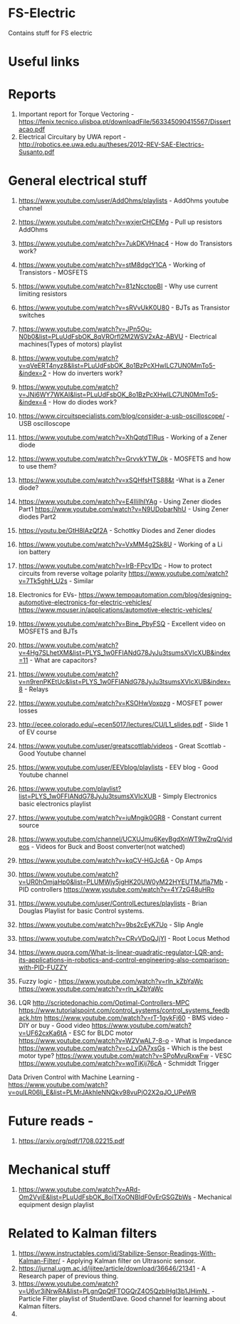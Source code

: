 # FS-Electric
Contains stuff for FS electric

# Useful links
# Reports 
1. Important report for Torque Vectoring - https://fenix.tecnico.ulisboa.pt/downloadFile/563345090415567/Dissertacao.pdf
2. Electrical Circuitary by UWA report - http://robotics.ee.uwa.edu.au/theses/2012-REV-SAE-Electrics-Susanto.pdf

# General electrical stuff
1. https://www.youtube.com/user/AddOhms/playlists - AddOhms youtube channel
2.  https://www.youtube.com/watch?v=wxjerCHCEMg - Pull up resistors AddOhms
3. https://www.youtube.com/watch?v=7ukDKVHnac4 - How do Transistors work?
4. https://www.youtube.com/watch?v=stM8dgcY1CA - Working of Transistors - MOSFETS
5. https://www.youtube.com/watch?v=81zNcctopBI - Why use current limiting resistors
6. https://www.youtube.com/watch?v=sRVvUkK0U80 - BJTs as Transistor switches
7. https://www.youtube.com/watch?v=JPn5Ou-N0b0&list=PLuUdFsbOK_8qVROrfl2M2WSV2xAz-ABVU - Electrical machines(Types of motors) playlist
8. https://www.youtube.com/watch?v=qVeERT4nyz8&list=PLuUdFsbOK_8o1BzPcXHwILC7UN0MmTo5-&index=2 - How do inverters work?
9. https://www.youtube.com/watch?v=JNi6WY7WKAI&list=PLuUdFsbOK_8o1BzPcXHwILC7UN0MmTo5-&index=4 - How do diodes work?
10. https://www.circuitspecialists.com/blog/consider-a-usb-oscilloscope/ - USB oscilloscope
11. https://www.youtube.com/watch?v=XhQqtdTlRus - Working of a Zener diode
12. https://www.youtube.com/watch?v=GrvvkYTW_0k - MOSFETS and how to use them?
13. https://www.youtube.com/watch?v=xSQHfsHTS88&t -What is a Zener diode?
14. https://www.youtube.com/watch?v=E4IIiIhIYAg - Using Zener diodes Part1
    https://www.youtube.com/watch?v=N9UDobarNhU - Using Zener diodes Part2
15. https://youtu.be/GtH8lAzQf2A - Schottky Diodes and Zener diodes
16. https://www.youtube.com/watch?v=VxMM4g2Sk8U - Working of a Li ion battery
17. https://www.youtube.com/watch?v=IrB-FPcv1Dc - How to protect circuits from reverse voltage polarity
    https://www.youtube.com/watch?v=7Tk5ghH_U2s - Similar
18. Electronics for EVs- https://www.tempoautomation.com/blog/designing-automotive-electronics-for-electric-vehicles/
                        https://www.mouser.in/applications/automotive-electric-vehicles/
19. https://www.youtube.com/watch?v=Bine_PbyFSQ - Excellent video on MOSFETS and BJTs
20. https://www.youtube.com/watch?v=4Hg7SLhetXM&list=PLYS_1w0FFIANdG78JyJu3tsumsXVIcXUB&index=11 - What are capacitors?
21. https://www.youtube.com/watch?v=n9renPKEtUc&list=PLYS_1w0FFIANdG78JyJu3tsumsXVIcXUB&index=8 - Relays
22. https://www.youtube.com/watch?v=KSOHwVoxpzg - MOSFET power losses
23. http://ecee.colorado.edu/~ecen5017/lectures/CU/L1_slides.pdf - Slide 1 of EV course
24. https://www.youtube.com/user/greatscottlab/videos - Great Scottlab - Good Youtube channel
25. https://www.youtube.com/user/EEVblog/playlists - EEV blog - Good Youtube channel
26. https://www.youtube.com/playlist?list=PLYS_1w0FFIANdG78JyJu3tsumsXVIcXUB - Simply Electronics basic electronics playlist
27. https://www.youtube.com/watch?v=iuMngik0GR8 - Constant current source
28. https://www.youtube.com/channel/UCXUJmu6KeyBgdXnWT9wZrqQ/videos - Videos for Buck and Boost converter(not watched)
29. https://www.youtube.com/watch?v=kqCV-HGJc6A - Op Amps
30. https://www.youtube.com/watch?v=UR0hOmjaHp0&list=PLUMWjy5jgHK20UW0yM22HYEUTMJfla7Mb - PID controllers
    https://www.youtube.com/watch?v=4Y7zG48uHRo
 31. https://www.youtube.com/user/ControlLectures/playlists - Brian Douglas Playlist for basic Control systems.
 32. https://www.youtube.com/watch?v=9bs2cEyK7Uo - Slip Angle
 33. https://www.youtube.com/watch?v=CRvVDoQJjYI - Root Locus Method
 34. https://www.quora.com/What-is-linear-quadratic-regulator-LQR-and-its-applications-in-robotics-and-control-engineering-also-comparison-with-PID-FUZZY 
 35. Fuzzy logic - https://www.youtube.com/watch?v=rln_kZbYaWc
                      https://www.youtube.com/watch?v=rln_kZbYaWc
            
 36. LQR                     http://scriptedonachip.com/Optimal-Controllers-MPC
                      https://www.tutorialspoint.com/control_systems/control_systems_feedback.htm
https://www.youtube.com/watch?v=rT-1gvkFj60 - BMS video - DIY or buy - Good video
https://www.youtube.com/watch?v=UF62cxKa6tA - ESC for BLDC motor
https://www.youtube.com/watch?v=W2VwAL7-8-o - What is Impedance
https://www.youtube.com/watch?v=cJ_vDA7xsGs - Which is the best motor type?
https://www.youtube.com/watch?v=SPoMvuRxwFw - VESC
https://www.youtube.com/watch?v=woTiKij76cA - Schmiddt Trigger

Data Driven Control with Machine Learning - https://www.youtube.com/watch?v=oulLR06lj_E&list=PLMrJAkhIeNNQkv98vuPjO2X2qJO_UPeWR
# Future reads -
1. https://arxiv.org/pdf/1708.02215.pdf
# Mechanical stuff
1. https://www.youtube.com/watch?v=ARd-Om2VyiE&list=PLuUdFsbOK_8oiTXoONBIdF0vErGSGZbWs - Mechanical equipment design playlist


# Related to Kalman filters
1. https://www.instructables.com/id/Stabilize-Sensor-Readings-With-Kalman-Filter/ - Applying Kalman filter on Ultrasonic sensor.
2. https://jurnal.ugm.ac.id/ijitee/article/download/36646/21341 - A Research paper of previous thing.
3.  https://www.youtube.com/watch?v=U6vr3iNrwRA&list=PLgnQpQtFTOGQrZ4O5QzbIHgl3b1JHimN_ - Particle Filter playlist of StudentDave. Good channel for learning about Kalman filters.
4. 

